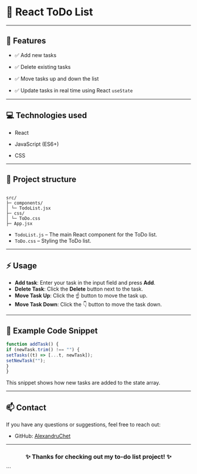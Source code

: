 
# 📝 React ToDo List

---

## 🚀 Features

- ✅ Add new tasks

- ✅ Delete existing tasks

- ✅ Move tasks up and down the list

- ✅ Update tasks in real time using React `useState`

---

## 💻 Technologies used

- React
- JavaScript (ES6+)

- CSS

---

## 📂 Project structure

```

src/
├─ components/
│ └─ TodoList.jsx
├─ css/
│ └─ ToDo.css
├─ App.jsx

````

- `TodoList.js` – The main React component for the ToDo list.
- `ToDo.css` – Styling the ToDo list.

---
## ⚡ Usage

* **Add task**: Enter your task in the input field and press **Add**.
* **Delete Task**: Click the **Delete** button next to the task.
* **Move Task Up**: Click the ☝ button to move the task up.
* **Move Task Down**: Click the 👇 button to move the task down.

---

## 🌟 Example Code Snippet

```jsx
function addTask() {
if (newTask.trim() !== "") {
setTasks((t) => [...t, newTask]);
setNewTask("");
}
}
```

This snippet shows how new tasks are added to the state array.

---

## 📫 Contact

If you have any questions or suggestions, feel free to reach out:

* GitHub: [AlexandruChet](https://github.com/AlexandruChet)

---

<h3 align="center">✨ Thanks for checking out my to-do list project! ✨</h3>
```
